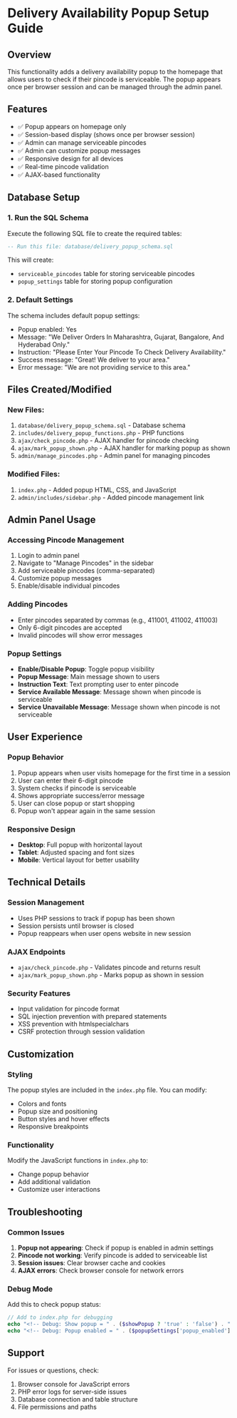 # Delivery Availability Popup Setup Guide

## Overview
This functionality adds a delivery availability popup to the homepage that allows users to check if their pincode is serviceable. The popup appears once per browser session and can be managed through the admin panel.

## Features
- ✅ Popup appears on homepage only
- ✅ Session-based display (shows once per browser session)
- ✅ Admin can manage serviceable pincodes
- ✅ Admin can customize popup messages
- ✅ Responsive design for all devices
- ✅ Real-time pincode validation
- ✅ AJAX-based functionality

## Database Setup

### 1. Run the SQL Schema
Execute the following SQL file to create the required tables:
```sql
-- Run this file: database/delivery_popup_schema.sql
```

This will create:
- `serviceable_pincodes` table for storing serviceable pincodes
- `popup_settings` table for storing popup configuration

### 2. Default Settings
The schema includes default popup settings:
- Popup enabled: Yes
- Message: "We Deliver Orders In Maharashtra, Gujarat, Bangalore, And Hyderabad Only."
- Instruction: "Please Enter Your Pincode To Check Delivery Availability."
- Success message: "Great! We deliver to your area."
- Error message: "We are not providing service to this area."

## Files Created/Modified

### New Files:
1. `database/delivery_popup_schema.sql` - Database schema
2. `includes/delivery_popup_functions.php` - PHP functions
3. `ajax/check_pincode.php` - AJAX handler for pincode checking
4. `ajax/mark_popup_shown.php` - AJAX handler for marking popup as shown
5. `admin/manage_pincodes.php` - Admin panel for managing pincodes

### Modified Files:
1. `index.php` - Added popup HTML, CSS, and JavaScript
2. `admin/includes/sidebar.php` - Added pincode management link

## Admin Panel Usage

### Accessing Pincode Management
1. Login to admin panel
2. Navigate to "Manage Pincodes" in the sidebar
3. Add serviceable pincodes (comma-separated)
4. Customize popup messages
5. Enable/disable individual pincodes

### Adding Pincodes
- Enter pincodes separated by commas (e.g., 411001, 411002, 411003)
- Only 6-digit pincodes are accepted
- Invalid pincodes will show error messages

### Popup Settings
- **Enable/Disable Popup**: Toggle popup visibility
- **Popup Message**: Main message shown to users
- **Instruction Text**: Text prompting user to enter pincode
- **Service Available Message**: Message shown when pincode is serviceable
- **Service Unavailable Message**: Message shown when pincode is not serviceable

## User Experience

### Popup Behavior
1. Popup appears when user visits homepage for the first time in a session
2. User can enter their 6-digit pincode
3. System checks if pincode is serviceable
4. Shows appropriate success/error message
5. User can close popup or start shopping
6. Popup won't appear again in the same session

### Responsive Design
- **Desktop**: Full popup with horizontal layout
- **Tablet**: Adjusted spacing and font sizes
- **Mobile**: Vertical layout for better usability

## Technical Details

### Session Management
- Uses PHP sessions to track if popup has been shown
- Session persists until browser is closed
- Popup reappears when user opens website in new session

### AJAX Endpoints
- `ajax/check_pincode.php` - Validates pincode and returns result
- `ajax/mark_popup_shown.php` - Marks popup as shown in session

### Security Features
- Input validation for pincode format
- SQL injection prevention with prepared statements
- XSS prevention with htmlspecialchars
- CSRF protection through session validation

## Customization

### Styling
The popup styles are included in the `index.php` file. You can modify:
- Colors and fonts
- Popup size and positioning
- Button styles and hover effects
- Responsive breakpoints

### Functionality
Modify the JavaScript functions in `index.php` to:
- Change popup behavior
- Add additional validation
- Customize user interactions

## Troubleshooting

### Common Issues
1. **Popup not appearing**: Check if popup is enabled in admin settings
2. **Pincode not working**: Verify pincode is added to serviceable list
3. **Session issues**: Clear browser cache and cookies
4. **AJAX errors**: Check browser console for network errors

### Debug Mode
Add this to check popup status:
```php
// Add to index.php for debugging
echo "<!-- Debug: Show popup = " . ($showPopup ? 'true' : 'false') . " -->";
echo "<!-- Debug: Popup enabled = " . ($popupSettings['popup_enabled'] ?? 'not set') . " -->";
```

## Support
For issues or questions, check:
1. Browser console for JavaScript errors
2. PHP error logs for server-side issues
3. Database connection and table structure
4. File permissions and paths
